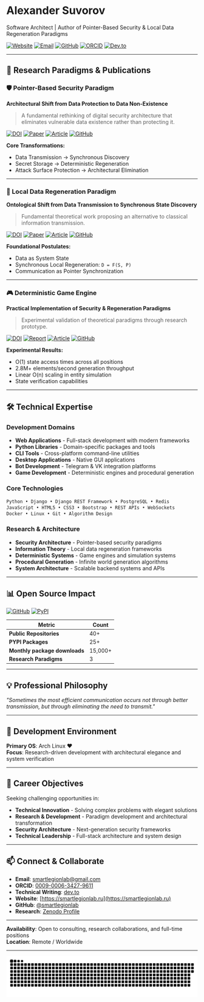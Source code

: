 # Alexander Suvorov

Software Architect | Author of Pointer-Based Security & Local Data Regeneration Paradigms

[![Website](https://img.shields.io/badge/Website-Portfolio-blue)](https://smartlegionlab.ru)
[![Email](https://img.shields.io/badge/Email-Contact%20Me-red)](mailto:smartlegionlab@gmail.com)
[![GitHub](https://img.shields.io/badge/GitHub-Profile-black)](https://github.com/smartlegionlab)
[![ORCID](https://img.shields.io/badge/ORCID-0009--0006--3427--9611-brightgreen)](https://orcid.org/0009-0006-3427-9611)
[![Dev.to](https://img.shields.io/badge/Dev.to-Blog-black)](https://dev.to/smartlegionlab)

---

## 🔬 Research Paradigms & Publications

### 🛡️ Pointer-Based Security Paradigm
**Architectural Shift from Data Protection to Data Non-Existence**

> A fundamental rethinking of digital security architecture that eliminates vulnerable data existence rather than protecting it.

[![DOI](https://img.shields.io/badge/DOI-10.5281/zenodo.17204738-blue)](https://doi.org/10.5281/zenodo.17204738)
[![Paper](https://img.shields.io/badge/📄_Paper-Zenodo-success)](https://zenodo.org/records/17204738/files/suvorov-the-pointer-based-security-paradigm-v2.pdf?download=1)
[![Article](https://img.shields.io/badge/📖_Article-dev.to-green)](https://dev.to/smartlegionlab/the-pointer-based-security-paradigm-a-practical-shift-from-data-protection-to-data-non-existence-h82)
[![GitHub](https://img.shields.io/badge/💻_Code-Repository-lightgrey)](https://github.com/smartlegionlab/pointer-based-security-paradigm)

**Core Transformations:**
- Data Transmission → Synchronous Discovery
- Secret Storage → Deterministic Regeneration
- Attack Surface Protection → Architectural Elimination

---

### 🔄 Local Data Regeneration Paradigm
**Ontological Shift from Data Transmission to Synchronous State Discovery**

> Fundamental theoretical work proposing an alternative to classical information transmission.

[![DOI](https://img.shields.io/badge/DOI-10.5281/zenodo.17264327-blue)](https://doi.org/10.5281/zenodo.17264327)
[![Paper](https://img.shields.io/badge/📄_Paper-Zenodo-success)](https://zenodo.org/records/17264327/files/suvorov-the-local-data-regeneration-paradigm.pdf?download=1)
[![Article](https://img.shields.io/badge/📖_Article-dev.to-green)](https://dev.to/smartlegionlab/the-local-data-regeneration-paradigm-ontological-shift-from-data-transmission-to-synchronous-state-21e)
[![GitHub](https://img.shields.io/badge/💻_Code-Repository-lightgrey)](https://github.com/smartlegionlab/local-data-regeneration-paradigm)

**Foundational Postulates:**
- Data as System State
- Synchronous Local Regeneration: `D = F(S, P)`
- Communication as Pointer Synchronization

---

### 🎮 Deterministic Game Engine
**Practical Implementation of Security & Regeneration Paradigms**

> Experimental validation of theoretical paradigms through research prototype.

[![DOI](https://img.shields.io/badge/DOI-10.5281/zenodo.17383447-blue)](https://doi.org/10.5281/zenodo.17383447)
[![Report](https://img.shields.io/badge/📊_Technical_Report-Zenodo-orange)](https://zenodo.org/records/17383447/files/suvorov-smart-deterministic-game-engine-report-en.pdf?download=1)
[![Article](https://img.shields.io/badge/📖_Article-dev.to-green)](https://dev.to/smartlegionlab/deterministic-game-engine-practical-validation-of-pointer-based-security-and-local-data-408l)
[![GitHub](https://img.shields.io/badge/💻_Code-Repository-lightgrey)](https://github.com/smartlegionlab/deterministic-game-engine-report)

**Experimental Results:**
- O(1) state access times across all positions
- 2.8M+ elements/second generation throughput
- Linear O(n) scaling in entity simulation
- State verification capabilities

---

## 🛠️ Technical Expertise

### Development Domains
- **Web Applications** - Full-stack development with modern frameworks
- **Python Libraries** - Domain-specific packages and tools
- **CLI Tools** - Cross-platform command-line utilities
- **Desktop Applications** - Native GUI applications
- **Bot Development** - Telegram & VK integration platforms
- **Game Development** - Deterministic engines and procedural generation

### Core Technologies
```
Python • Django • Django REST Framework • PostgreSQL • Redis
JavaScript • HTML5 • CSS3 • Bootstrap • REST APIs • WebSockets
Docker • Linux • Git • Algorithm Design
```

### Research & Architecture
- **Security Architecture** - Pointer-based security paradigms
- **Information Theory** - Local data regeneration frameworks
- **Deterministic Systems** - Game engines and simulation systems
- **Procedural Generation** - Infinite world generation algorithms
- **System Architecture** - Scalable backend systems and APIs

---

## 📊 Open Source Impact

[![GitHub](https://img.shields.io/badge/GitHub-Profile-blue)](https://github.com/smartlegionlab)
[![PyPI](https://img.shields.io/badge/PyPI-Profile-blue)](https://pypi.org/user/smartlegionlab/)

| Metric | Count |
|--------|-------|
| **Public Repositories** | 40+ |
| **PYPI Packages** | 25+ |
| **Monthly package downloads** | 15,000+ |
| **Research Paradigms** | 3 |

---

## 💡 Professional Philosophy

*"Sometimes the most efficient communication occurs not through better transmission, but through eliminating the need to transmit."*

---

## 🐧 Development Environment

**Primary OS**: Arch Linux ❤️  
**Focus**: Research-driven development with architectural elegance and system verification

---

## 🎯 Career Objectives

Seeking challenging opportunities in:

- **Technical Innovation** - Solving complex problems with elegant solutions
- **Research & Development** - Paradigm development and architectural transformation
- **Security Architecture** - Next-generation security frameworks
- **Technical Leadership** - Full-stack architecture and system design

---

## 📫 Connect & Collaborate

- **Email**: [smartlegionlab@gmail.com](mailto:smartlegionlab@gmail.com)
- **ORCID**: [0009-0006-3427-9611](https://orcid.org/0009-0006-3427-9611)
- **Technical Writing**: [dev.to](https://dev.to/smartlegionlab)
- **Website**: [https://smartlegionlab.ru](https://smartlegionlab.ru)
- **GitHub**: [@smartlegionlab](https://github.com/smartlegionlab)
- **Research**: [Zenodo Profile](https://doi.org/10.5281/zenodo.17383447)

---

**Availability**: Open to consulting, research collaborations, and full-time positions  
**Location**: Remote / Worldwide

---

![GitHub Contribution Snake](https://github.com/smartlegionlab/smartlegionlab/raw/master/images/github-snake.svg)
